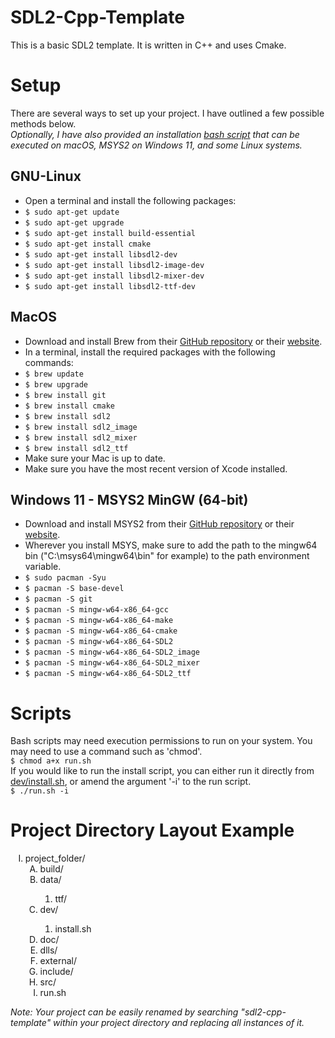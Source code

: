 # SDL2-Cpp-Template
This is a basic SDL2 template. It is written in C++ and uses Cmake.

# Setup
  There are several ways to set up your project. I have outlined a few possible 
  methods below.  
  *Optionally, I have also provided an installation [bash script](#scripts) that
  can be executed on macOS, MSYS2 on Windows 11, and some Linux systems.*  
## GNU-Linux
  * Open a terminal and install the following packages:
  * `$ sudo apt-get update`
  * `$ sudo apt-get upgrade`
  * `$ sudo apt-get install build-essential`
  * `$ sudo apt-get install cmake`
  * `$ sudo apt-get install libsdl2-dev`
  * `$ sudo apt-get install libsdl2-image-dev`
  * `$ sudo apt-get install libsdl2-mixer-dev`
  * `$ sudo apt-get install libsdl2-ttf-dev`
## MacOS
  * Download and install Brew from their 
  [GitHub repository](https://github.com/Homebrew/brew) or their
  [website](https://brew.sh/).
  * In a terminal, install the required packages with the following commands:
  * `$ brew update`
  * `$ brew upgrade`
  * `$ brew install git`
  * `$ brew install cmake`
  * `$ brew install sdl2`
  * `$ brew install sdl2_image`
  * `$ brew install sdl2_mixer`
  * `$ brew install sdl2_ttf`
  * Make sure your Mac is up to date.  
  * Make sure you have the most recent version of Xcode installed.  
## Windows 11 - MSYS2 MinGW (64-bit)
  * Download and install MSYS2 from their 
  [GitHub repository](https://github.com/msys2/msys2.github.io) or their 
  [website](www.msys2.org).
  * Wherever you install MSYS, make sure to add the path to the mingw64 bin
  ("C:\msys64\mingw64\bin" for example) to the path environment variable.
  * `$ sudo pacman -Syu`
  * `$ pacman -S base-devel`
  * `$ pacman -S git`
  * `$ pacman -S mingw-w64-x86_64-gcc`
  * `$ pacman -S mingw-w64-x86_64-make`
  * `$ pacman -S mingw-w64-x86_64-cmake`
  * `$ pacman -S mingw-w64-x86_64-SDL2`
  * `$ pacman -S mingw-w64-x86_64-SDL2_image`
  * `$ pacman -S mingw-w64-x86_64-SDL2_mixer`
  * `$ pacman -S mingw-w64-x86_64-SDL2_ttf`

# Scripts
Bash scripts may need execution permissions to run on your system. You may need 
to use a command such as 'chmod'.  
`$ chmod a+x run.sh`  
If you would like to run the install script, you can either run it directly from
[dev/install.sh](./dev/), or amend the argument '-i' to the run script.  
`$ ./run.sh -i`  
<!-- If using GNU-Linux, the argument '-v' can be used with run.sh to run the 
program through Valgrind.  
`$ ./run.sh -v`   -->

# Project Directory Layout Example
<ol type="I">
  <li> project_folder/
    <ol type="A">
      <li> build/ </li>
      <li> data/ </li>
        <ol type="1">
          <li> ttf/ </li>
        </ol>
      <li> dev/ </li>
        <ol type="1">
          <li> install.sh </li>
        </ol>
      <li> doc/ </li>
      <li> dlls/ </li>
      <li> external/ </li>
      <li> include/ </li>
      <li> src/ </li>
      <li> run.sh </li>
    </ol>
  </li>
</ol>

*Note: Your project can be easily renamed by searching "sdl2-cpp-template" 
within your project directory and replacing all instances of it.*  
